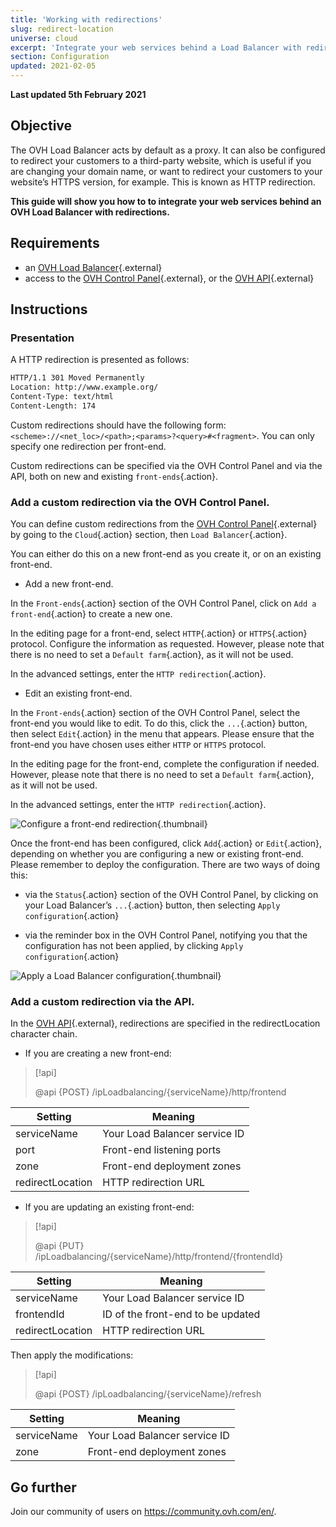 ```yaml
---
title: 'Working with redirections'
slug: redirect-location
universe: cloud
excerpt: 'Integrate your web services behind a Load Balancer with redirections'
section: Configuration
updated: 2021-02-05
---
```


**Last updated 5th February 2021**

## Objective

The OVH Load Balancer acts by default as a proxy. It can also be configured to redirect your customers to a third-party website, which is useful if you are changing your domain name, or want to redirect your customers to your website’s HTTPS version, for example. This is known as HTTP redirection.

**This guide will show you how to to integrate your web services behind an OVH Load Balancer with redirections.**

## Requirements

- an [OVH Load Balancer](https://www.ovh.com/asia/solutions/load-balancer/){.external}
- access to the [OVH Control Panel](https://ca.ovh.com/auth/){.external}, or the [OVH API](https://ca.api.ovh.com/){.external}


## Instructions

### Presentation

A HTTP redirection is presented as follows:


```bash
HTTP/1.1 301 Moved Permanently
Location: http://www.example.org/
Content-Type: text/html
Content-Length: 174
```

Custom redirections should have the following form: `<scheme>://<net_loc>/<path>;<params>?<query>#<fragment>`. You can only specify one redirection per front-end.

Custom redirections can be specified via the OVH Control Panel and via the API, both on new and existing `front-ends`{.action}.

### Add a custom redirection via the OVH Control Panel.

You can define custom redirections from the [OVH Control Panel](https://ca.ovh.com/auth/){.external} by going to the `Cloud`{.action} section, then `Load Balancer`{.action}.

You can either do this on a new front-end as you create it, or on an existing front-end.

* Add a new front-end.

In the `Front-ends`{.action} section of the OVH Control Panel, click on `Add a front-end`{.action} to create a new one.

In the editing page for a front-end, select `HTTP`{.action} or `HTTPS`{.action} protocol. Configure the information as requested. However, please note that there is no need to set a `Default farm`{.action}, as it will not be used.

In the advanced settings, enter the `HTTP redirection`{.action}.

* Edit an existing front-end.

In the `Front-ends`{.action} section of the OVH Control Panel, select the front-end you would like to edit. To do this, click the `...`{.action} button, then select `Edit`{.action} in the menu that appears. Please ensure that the front-end you have chosen uses either `HTTP` or `HTTPS` protocol.

In the editing page for the front-end, complete the configuration if needed. However, please note that there is no need to set a `Default farm`{.action}, as it will not be used.

In the advanced settings, enter the `HTTP redirection`{.action}.


![Configure a front-end redirection](images/add_redirectlocation.png){.thumbnail}

Once the front-end has been configured, click `Add`{.action} or `Edit`{.action}, depending on whether you are configuring a new or existing front-end. Please remember to deploy the configuration. There are two ways of doing this:

- via the `Status`{.action} section of the OVH Control Panel, by clicking on your Load Balancer’s `...`{.action} button, then selecting `Apply configuration`{.action}

- via the reminder box in the OVH Control Panel, notifying you that the configuration has not been applied, by clicking `Apply configuration`{.action}

![Apply a Load Balancer configuration](images/apply_configuration.png){.thumbnail}


### Add a custom redirection via the API.

In the [OVH API](https://ca.api.ovh.com/){.external}, redirections are specified in the redirectLocation character chain.

* If you are creating a new front-end:

> [!api]
>
> @api {POST} /ipLoadbalancing/{serviceName}/http/frontend
> 

|Setting|Meaning|
|---|---|
|serviceName|Your Load Balancer service ID|
|port|Front-end listening ports|
|zone|Front-end deployment zones|
|redirectLocation|HTTP redirection URL|

* If you are updating an existing front-end:

> [!api]
>
> @api {PUT} /ipLoadbalancing/{serviceName}/http/frontend/{frontendId}
> 

|Setting|Meaning|
|---|---|
|serviceName|Your Load Balancer service ID|
|frontendId|ID of the front-end to be updated|
|redirectLocation|HTTP redirection URL|

Then apply the modifications:


> [!api]
>
> @api {POST} /ipLoadbalancing/{serviceName}/refresh
>

|Setting|Meaning|
|---|---|
|serviceName|Your Load Balancer service ID|
|zone|Front-end deployment zones|


## Go further

Join our community of users on <https://community.ovh.com/en/>.
